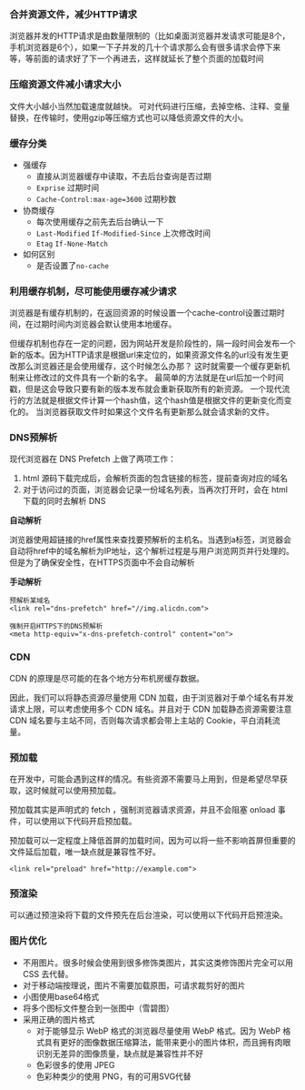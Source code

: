 ### 合并资源文件，减少HTTP请求

浏览器并发的HTTP请求是由数量限制的（比如桌面浏览器并发请求可能是8个，手机浏览器是6个），如果一下子并发的几十个请求那么会有很多请求会停下来等，等前面的请求好了下一个再进去，这样就延长了整个页面的加载时间

### 压缩资源文件减小请求大小

文件大小越小当然加载速度就越快。 可对代码进行压缩，去掉空格、注释、变量替换，在传输时，使用gzip等压缩方式也可以降低资源文件的大小。

### 缓存分类

- 强缓存
  - 直接从浏览器缓存中读取，不去后台查询是否过期
  - `Exprise` 过期时间
  - `Cache-Control:max-age=3600` 过期秒数
- 协商缓存
  - 每次使用缓存之前先去后台确认一下
  - `Last-Modified` `If-Modified-Since` 上次修改时间
  - `Etag` `If-None-Match`
- 如何区别
  - 是否设置了`no-cache`

### 利用缓存机制，尽可能使用缓存减少请求

浏览器是有缓存机制的，在返回资源的时候设置一个cache-control设置过期时间，在过期时间内浏览器会默认使用本地缓存。

但缓存机制也存在一定的问题，因为网站开发是阶段性的，隔一段时间会发布一个新的版本。因为HTTP请求是根据url来定位的，如果资源文件名的url没有发生更改那么浏览器还是会使用缓存，这个时候怎么办那？ 这时就需要一个缓存更新机制来让修改过的文件具有一个新的名字。 最简单的方法就是在url后加一个时间戳，但是这会导致只要有新的版本发布就会重新获取所有的新资源。 一个现代流行的方法就是根据文件计算一个hash值，这个hash值是根据文件的更新变化而变化的。 当浏览器获取文件时如果这个文件名有更新那么就会请求新的文件。

### DNS预解析

现代浏览器在 DNS Prefetch 上做了两项工作：

1. html 源码下载完成后，会解析页面的包含链接的标签，提前查询对应的域名
2. 对于访问过的页面，浏览器会记录一份域名列表，当再次打开时，会在 html 下载的同时去解析 DNS

**自动解析**

浏览器使用超链接的href属性来查找要预解析的主机名。当遇到a标签，浏览器会自动将href中的域名解析为IP地址，这个解析过程是与用户浏览网页并行处理的。但是为了确保安全性，在HTTPS页面中不会自动解析

**手动解析**

```
预解析某域名
<link rel="dns-prefetch" href="//img.alicdn.com">

强制开启HTTPS下的DNS预解析
<meta http-equiv="x-dns-prefetch-control" content="on">
```

### CDN

CDN 的原理是尽可能的在各个地方分布机房缓存数据。

因此，我们可以将静态资源尽量使用 CDN 加载，由于浏览器对于单个域名有并发请求上限，可以考虑使用多个 CDN 域名。并且对于 CDN 加载静态资源需要注意 CDN 域名要与主站不同，否则每次请求都会带上主站的 Cookie，平白消耗流量。

### 预加载

在开发中，可能会遇到这样的情况。有些资源不需要马上用到，但是希望尽早获取，这时候就可以使用预加载。

预加载其实是声明式的 fetch ，强制浏览器请求资源，并且不会阻塞 onload 事件，可以使用以下代码开启预加载。

预加载可以一定程度上降低首屏的加载时间，因为可以将一些不影响首屏但重要的文件延后加载，唯一缺点就是兼容性不好。

```
<link rel="preload" href="http://example.com">
```

### 预渲染

可以通过预渲染将下载的文件预先在后台渲染，可以使用以下代码开启预渲染。

### 图片优化

- 不用图片。很多时候会使用到很多修饰类图片，其实这类修饰图片完全可以用 CSS 去代替。
- 对于移动端按理说，图片不需要加载原图，可请求裁剪好的图片
- 小图使用base64格式
- 将多个图标文件整合到一张图中（雪碧图）
- 采用正确的图片格式
  - 对于能够显示 WebP 格式的浏览器尽量使用 WebP 格式。因为 WebP 格式具有更好的图像数据压缩算法，能带来更小的图片体积，而且拥有肉眼识别无差异的图像质量，缺点就是兼容性并不好
  - 色彩很多的使用 JPEG
  - 色彩种类少的使用 PNG，有的可用SVG代替